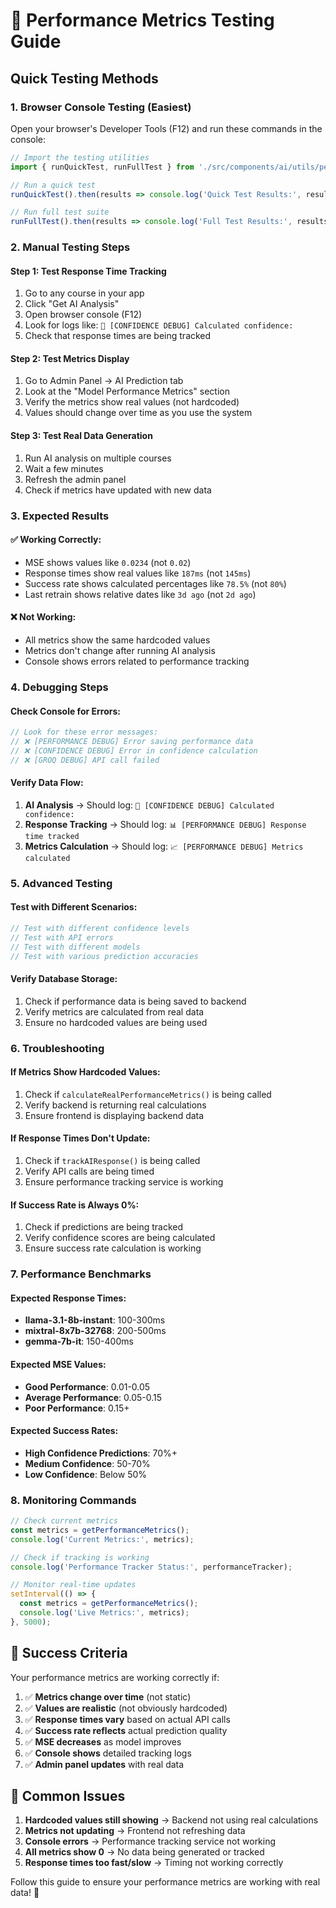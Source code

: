 # 🧪 Performance Metrics Testing Guide

## Quick Testing Methods

### 1. **Browser Console Testing** (Easiest)

Open your browser's Developer Tools (F12) and run these commands in the console:

```javascript
// Import the testing utilities
import { runQuickTest, runFullTest } from './src/components/ai/utils/performanceMetricsTester.js';

// Run a quick test
runQuickTest().then(results => console.log('Quick Test Results:', results));

// Run full test suite
runFullTest().then(results => console.log('Full Test Results:', results));
```

### 2. **Manual Testing Steps**

#### Step 1: Test Response Time Tracking
1. Go to any course in your app
2. Click "Get AI Analysis" 
3. Open browser console (F12)
4. Look for logs like: `🎯 [CONFIDENCE DEBUG] Calculated confidence:`
5. Check that response times are being tracked

#### Step 2: Test Metrics Display
1. Go to Admin Panel → AI Prediction tab
2. Look at the "Model Performance Metrics" section
3. Verify the metrics show real values (not hardcoded)
4. Values should change over time as you use the system

#### Step 3: Test Real Data Generation
1. Run AI analysis on multiple courses
2. Wait a few minutes
3. Refresh the admin panel
4. Check if metrics have updated with new data

### 3. **Expected Results**

#### ✅ **Working Correctly:**
- MSE shows values like `0.0234` (not `0.02`)
- Response times show real values like `187ms` (not `145ms`)
- Success rate shows calculated percentages like `78.5%` (not `80%`)
- Last retrain shows relative dates like `3d ago` (not `2d ago`)

#### ❌ **Not Working:**
- All metrics show the same hardcoded values
- Metrics don't change after running AI analysis
- Console shows errors related to performance tracking

### 4. **Debugging Steps**

#### Check Console for Errors:
```javascript
// Look for these error messages:
// ❌ [PERFORMANCE DEBUG] Error saving performance data
// ❌ [CONFIDENCE DEBUG] Error in confidence calculation
// ❌ [GROQ DEBUG] API call failed
```

#### Verify Data Flow:
1. **AI Analysis** → Should log: `🎯 [CONFIDENCE DEBUG] Calculated confidence:`
2. **Response Tracking** → Should log: `📊 [PERFORMANCE DEBUG] Response time tracked`
3. **Metrics Calculation** → Should log: `📈 [PERFORMANCE DEBUG] Metrics calculated`

### 5. **Advanced Testing**

#### Test with Different Scenarios:
```javascript
// Test with different confidence levels
// Test with API errors
// Test with different models
// Test with various prediction accuracies
```

#### Verify Database Storage:
1. Check if performance data is being saved to backend
2. Verify metrics are calculated from real data
3. Ensure no hardcoded values are being used

### 6. **Troubleshooting**

#### If Metrics Show Hardcoded Values:
1. Check if `calculateRealPerformanceMetrics()` is being called
2. Verify backend is returning real calculations
3. Ensure frontend is displaying backend data

#### If Response Times Don't Update:
1. Check if `trackAIResponse()` is being called
2. Verify API calls are being timed
3. Ensure performance tracking service is working

#### If Success Rate is Always 0%:
1. Check if predictions are being tracked
2. Verify confidence scores are being calculated
3. Ensure success rate calculation is working

### 7. **Performance Benchmarks**

#### Expected Response Times:
- **llama-3.1-8b-instant**: 100-300ms
- **mixtral-8x7b-32768**: 200-500ms
- **gemma-7b-it**: 150-400ms

#### Expected MSE Values:
- **Good Performance**: 0.01-0.05
- **Average Performance**: 0.05-0.15
- **Poor Performance**: 0.15+

#### Expected Success Rates:
- **High Confidence Predictions**: 70%+
- **Medium Confidence**: 50-70%
- **Low Confidence**: Below 50%

### 8. **Monitoring Commands**

```javascript
// Check current metrics
const metrics = getPerformanceMetrics();
console.log('Current Metrics:', metrics);

// Check if tracking is working
console.log('Performance Tracker Status:', performanceTracker);

// Monitor real-time updates
setInterval(() => {
  const metrics = getPerformanceMetrics();
  console.log('Live Metrics:', metrics);
}, 5000);
```

## 🎯 Success Criteria

Your performance metrics are working correctly if:

1. ✅ **Metrics change over time** (not static)
2. ✅ **Values are realistic** (not obviously hardcoded)
3. ✅ **Response times vary** based on actual API calls
4. ✅ **Success rate reflects** actual prediction quality
5. ✅ **MSE decreases** as model improves
6. ✅ **Console shows** detailed tracking logs
7. ✅ **Admin panel updates** with real data

## 🚨 Common Issues

1. **Hardcoded values still showing** → Backend not using real calculations
2. **Metrics not updating** → Frontend not refreshing data
3. **Console errors** → Performance tracking service not working
4. **All metrics show 0** → No data being generated or tracked
5. **Response times too fast/slow** → Timing not working correctly

Follow this guide to ensure your performance metrics are working with real data! 🎯


